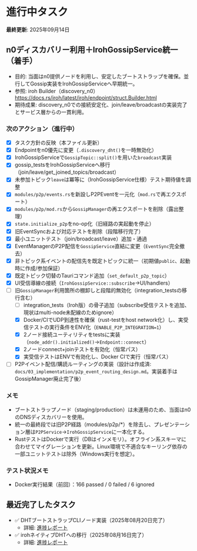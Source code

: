 # 進行中タスク

**最終更新**: 2025年09月14日

## n0ディスカバリー利用＋IrohGossipService統一（着手）
- 目的: 当面はn0提供ノードを利用し、安定したブートストラップを確保。並行してGossip実装をIrohGossipServiceへ早期統一。
- 参照: iroh Builder（discovery_n0）https://docs.rs/iroh/latest/iroh/endpoint/struct.Builder.html
- 期待成果: discovery_n0での接続安定化、join/leave/broadcastの実装完了とサービス層からの一貫利用。

### 次のアクション（進行中）
- [x] タスク方針の反映（本ファイル更新）
- [x] Endpointをn0優先に変更（`.discovery_dht()`を一時無効化）
- [x] IrohGossipServiceで`GossipTopic::split()`を用いた`broadcast`実装
- [x] gossip_testsをIrohGossipServiceへ移行（join/leave/get_joined_topics/broadcast）
- [x] 未参加トピック`leave`は冪等に（IrohGossipService仕様）テスト期待値を調整
- [x] `modules/p2p/events.rs`を新設しP2PEventを一元化（`mod.rs`で再エクスポート）
- [x] `modules/p2p/mod.rs`から`GossipManager`の再エクスポートを削除（露出整理）
- [x] `state.initialize_p2p`をno-op化（旧経路の実起動を停止）
- [x] 旧EventSyncおよび対応テストを削除（段階移行完了）
- [x] 最小ユニットテスト（join/broadcast/leave）追加・通過
- [x] EventManagerのP2P配信を`GossipService`直結に変更（`EventSync`完全撤去）
- [x] 非トピック系イベントの配信先を既定トピックに統一（初期値`public`、起動時に作成/参加保証）
- [x] 既定トピック切替のTauriコマンド追加（`set_default_p2p_topic`）
- [x] UI受信導線の接続（`IrohGossipService::subscribe`→UI/handlers）
- [ ] 旧`GossipManager`利用箇所の棚卸しと段階的無効化（integration_testsの移行含む）
  - [ ] integration_tests（Iroh版）の骨子追加（subscribe受信テストを追加、現状はmulti-node未配線のためignore）
  - [x] Docker/CIでUDP到達性を確保（rust-testをhost network化）し、実受信テストの実行条件をENV化（`ENABLE_P2P_INTEGRATION=1`）
  - [x] 2ノード接続ユーティリティをtestsに実装（`node_addr().initialized()`→`Endpoint::connect`）
  - [x] 2ノードconnect+joinテストを有効化（恒常パス）
  - [x] 実受信テストはENVで有効化し、Docker CIで実行（恒常パス）
- [ ] P2Pイベント配信/購読ルーティングの実装（設計は作成済: `docs/03_implementation/p2p_event_routing_design.md`。実装着手はGossipManager廃止完了後）

### メモ
- ブートストラップノード（staging/production）は未運用のため、当面はn0のDNSディスカバリーを使用。
- 統一の最終段では旧P2P経路（modules/p2p/*）を除去し、プレゼンテーション層は`P2PService`→`IrohGossipService`に一本化する。
- RustテストはDockerで実行（DBはインメモリ）。オフライン系スキーマに合わせてマイグレーションを更新。Linux環境で不適合なキーリング依存の一部ユニットテストは除外（Windows実行を想定）。

### テスト状況メモ
- Docker実行結果（前回）：166 passed / 0 failed / 6 ignored

## 最近完了したタスク
- ✅ DHTブートストラップCLIノード実装（2025年08月20日完了）
  - 詳細: [進捗レポート](../../progressReports/2025-08-20_dht-bootstrap-cli-node.md)
- ✅ irohネイティブDHTへの移行（2025年08月16日完了）
  - 詳細: [進捗レポート](../../progressReports/2025-08-16_iroh-dht-migration.md)
